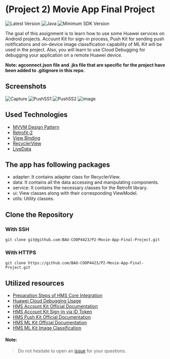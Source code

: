 # (Project 2) Movie App Final Project

![Latest Version](https://img.shields.io/badge/latestVersion-1.0-yellow) ![Java](https://img.shields.io/badge/language-java-blue) ![Minimum SDK Version](https://img.shields.io/badge/minSDK-21-orange)

The goal of this assignment is to learn how to use some Huawei services on Android projects. Account Kit for sign-in process, Push Kit for sending push notifications and on-device image classification capability of ML Kit will be used in the project. Also, you will learn to use Cloud Debugging for debugging your application on a remote Huawei device.

**Note: agconnect.json file and .jks file that are specific for the project have been added to .gitignore in this repo.**

## Screenshots
![Capture](https://user-images.githubusercontent.com/34041050/148967968-9a1b6430-d762-46ad-ae15-5a3a20121753.PNG)
![PushSS1](https://user-images.githubusercontent.com/34041050/148966269-a563fd80-7bd5-4cc1-932e-11b0d330dbef.PNG)
![PushSS2](https://user-images.githubusercontent.com/34041050/148966304-790d3108-31a9-4606-8d97-5c0c8b5827a8.PNG)
![image](https://user-images.githubusercontent.com/34041050/148966435-b55756a5-7e77-47d8-a6d5-8ffeb66aebe0.png)

## Used Technologies
- <a href="https://developer.android.com/jetpack/guide?gclid=EAIaIQobChMItvjx8cjo8wIVpgIGAB1e7QToEAAYASAAEgLD9fD_BwE&gclsrc=aw.ds" target="_blank">MVVM Design Pattern</a>
- <a href="https://github.com/square/retrofit" target="_blank">Retrofit-2</a>
- <a href="https://developer.android.com/topic/libraries/view-binding" target="_blank">View Binding</a>
- <a href="https://developer.android.com/guide/topics/ui/layout/recyclerview?gclid=EAIaIQobChMI3JjEh8no8wIVPIxoCR0mFAhMEAAYASAAEgK87_D_BwE&gclsrc=aw.ds" target="_blank">RecyclerView</a>
- <a href="https://developer.android.com/topic/libraries/architecture/livedata" target="_blank">LiveData</a>

## The app has following packages
- adapter: It contains adapter class for RecyclerView.
- data: It contains all the data accessing and manipulating components.
- service: It contains the necessary classes for the Retrofit library.
- ui: View classes along with their corresponding ViewModel.
- utils: Utility classes.

## Clone the Repository

### With SSH
```
git clone git@github.com:BAU-COOP4423/P2-Movie-App-Final-Project.git
```

### With HTTPS
```
git clone https://github.com/BAU-COOP4423/P2-Movie-App-Final-Project.git
```

## Utilized resources
- <a href="https://developer.huawei.com/consumer/en/codelab/HMSPreparation/index.html#0" target="_blank">Preparation Steps of HMS Core Integration</a>
- <a href="https://medium.com/huawei-developers-tr/cloud-debug-uygulaman%C4%B1z%C4%B1-huawei-cihazlarda-test-edin-d71ec62cba11" target="_blank">Huawei Cloud Debugging Usage</a>
- <a href="https://developer.huawei.com/consumer/en/doc/development/HMSCore-Guides/introduction-0000001050048870" target="_blank">HMS Account Kit Official Documentation</a>
- <a href="https://developer.huawei.com/consumer/en/doc/development/HMSCore-Guides/android-scenario-id-token-0000001116078504" target="_blank">HMS Account Kit Sign-In via ID Token</a>
- <a href="https://developer.huawei.com/consumer/en/doc/development/HMSCore-Guides/service-introduction-0000001050040060" target="_blank">HMS Push Kit Official Documentation</a>
- <a href="https://developer.huawei.com/consumer/en/doc/development/hiai-Guides/service-introduction-0000001050040017" target="_blank">HMS ML Kit Official Documentation</a>
- <a href="https://developer.huawei.com/consumer/en/doc/development/hiai-Guides/image-classification-0000001050040095" target="_blank">HMS ML Kit Image Classification</a>


#### Note:
> Do not hesitate to open an <a href="https://github.com/BAU-COOP4423/P2-Movie-App-Final-Project/issues" target="_blank">issue</a> for your questions.
